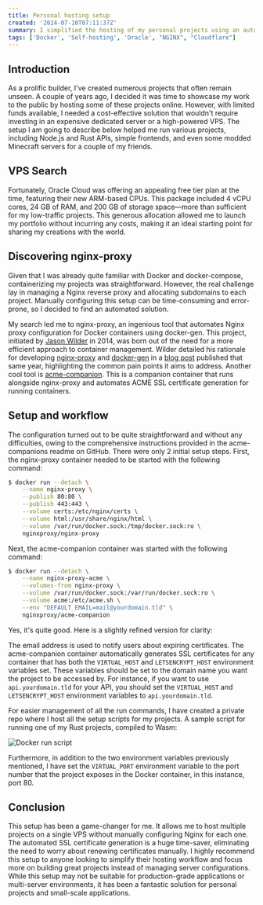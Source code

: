 ```yaml
---
title: Personal hosting setup
created: '2024-07-10T07:11:37Z'
summary: I simplified the hosting of my personal projects using an automated NGINX reverse proxy and Docker.
tags: ['Docker', 'Self-hosting', 'Oracle', "NGINX", "Cloudflare"]
---
```


## Introduction

As a prolific builder, I've created numerous projects that often remain unseen. A couple of years ago, I decided it was time to showcase my work to the public by hosting some of these projects online. However, with limited funds available, I needed a cost-effective solution that wouldn't require investing in an expensive dedicated server or a high-powered VPS. The setup I am going to describe below helped me run various projects, including Node.js and Rust APIs, simple frontends, and even some modded Minecraft servers for a couple of my friends.

## VPS Search

Fortunately, Oracle Cloud was offering an appealing free tier plan at the time, featuring their new ARM-based CPUs. This package included 4 vCPU cores, 24 GB of RAM, and 200 GB of storage space—more than sufficient for my low-traffic projects. This generous allocation allowed me to launch my portfolio without incurring any costs, making it an ideal starting point for sharing my creations with the world.

## Discovering nginx-proxy

Given that I was already quite familiar with Docker and docker-compose, containerizing my projects was straightforward. However, the real challenge lay in managing a Nginx reverse proxy and allocating subdomains to each project. Manually configuring this setup can be time-consuming and error-prone, so I decided to find an automated solution.

My search led me to nginx-proxy, an ingenious tool that automates Nginx proxy configuration for Docker containers using docker-gen. This project, initiated by [Jason Wilder](https://github.com/jwilder) in 2014, was born out of the need for a more efficient approach to container management. Wilder detailed his rationale for developing [nginx-proxy](https://github.com/nginx-proxy/nginx-proxy) and [docker-gen](https://github.com/nginx-proxy/docker-gen) in a [blog post](http://jasonwilder.com/blog/2014/03/25/automated-nginx-reverse-proxy-for-docker/) published that same year, highlighting the common pain points it aims to address. Another cool tool is [acme-companion](https://github.com/nginx-proxy/acme-companion/tree/main). This is a companion container that runs alongside nginx-proxy and automates ACME SSL certificate generation for running containers.


## Setup and workflow

The configuration turned out to be quite straightforward and without any difficulties, owing to the comprehensive instructions provided in the acme-companions readme on GitHub. There were only 2 initial setup steps. First, the nginx-proxy container needed to be started with the following command:

```bash
$ docker run --detach \
    --name nginx-proxy \
    --publish 80:80 \
    --publish 443:443 \
    --volume certs:/etc/nginx/certs \
    --volume html:/usr/share/nginx/html \
    --volume /var/run/docker.sock:/tmp/docker.sock:ro \
    nginxproxy/nginx-proxy
```

Next, the acme-companion container was started with the following command:

```bash
$ docker run --detach \
    --name nginx-proxy-acme \
    --volumes-from nginx-proxy \
    --volume /var/run/docker.sock:/var/run/docker.sock:ro \
    --volume acme:/etc/acme.sh \
    --env "DEFAULT_EMAIL=mail@yourdomain.tld" \
    nginxproxy/acme-companion
```

Yes, it's quite good. Here is a slightly refined version for clarity:

The email address is used to notify users about expiring certificates. The acme-companion container automatically generates SSL certificates for any container that has both the `VIRTUAL_HOST` and `LETSENCRYPT_HOST` environment variables set. These variables should be set to the domain name you want the project to be accessed by. For instance, if you want to use `api.yourdomain.tld` for your API, you should set the `VIRTUAL_HOST` and `LETSENCRYPT_HOST` environment variables to `api.yourdomain.tld`.

For easier management of all the run commands, I have created a private repo where I host all the setup scripts for my projects. A sample script for running one of my Rust projects, compiled to Wasm:

![Docker run script](/images/acme-example.png)

Furthermore, in addition to the two environment variables previously mentioned, I have set the `VIRTUAL_PORT` environment variable to the port number that the project exposes in the Docker container, in this instance, port 80.

## Conclusion

This setup has been a game-changer for me. It allows me to host multiple projects on a single VPS without manually configuring Nginx for each one. The automated SSL certificate generation is a huge time-saver, eliminating the need to worry about renewing certificates manually. I highly recommend this setup to anyone looking to simplify their hosting workflow and focus more on building great projects instead of managing server configurations. While this setup may not be suitable for production-grade applications or multi-server environments, it has been a fantastic solution for personal projects and small-scale applications.
